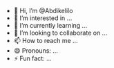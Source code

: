 - 👋 Hi, I’m @Abdikelilo
- 👀 I’m interested in ...
- 🌱 I’m currently learning ...
- 💞️ I’m looking to collaborate on ...
- 📫 How to reach me ...
- 😄 Pronouns: ...
- ⚡ Fun fact: ...

<!---
Abdikelilo/Abdikelilo is a ✨ special ✨ repository because its `README.md` (this file) appears on your GitHub profile.
You can click the Preview link to take a look at your changes.
--->
